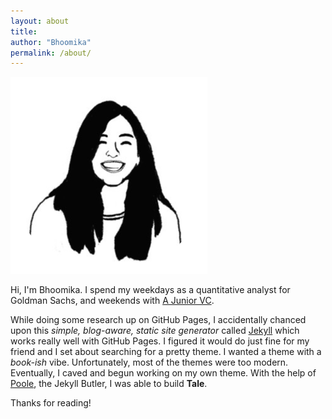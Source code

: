 ```yaml
---
layout: about
title:
author: "Bhoomika"
permalink: /about/
---
```

<img src="/B.png" alt="B"/>

Hi, I'm Bhoomika. I spend my weekdays as a quantitative analyst for Goldman Sachs, and weekends with [A Junior VC](https://ajuniorvc.com).

While doing some research up on GitHub Pages, I accidentally chanced upon this _simple, blog-aware, static site generator_ called [Jekyll](https://jekyllrb.com/) which works really well with GitHub Pages. I figured it would do just fine for my friend and I set about searching for a pretty theme. I wanted a theme with a _book-ish_ vibe. Unfortunately, most of the themes were too modern. Eventually, I caved and begun working on my own theme. With the help of [Poole](https://github.com/poole/poole), the Jekyll Butler, I was able to build **Tale**.

Thanks for reading!
